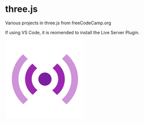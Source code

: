 # three.js
Various projects in three.js from freeCodeCamp.org

If using VS Code, it is reomended to install the Live Server Plugin.

![Live Server](images\live_server_extension_logo.Default)